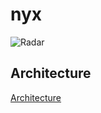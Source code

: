 # nyx

![Radar](https://raw.githubusercontent.com/snuids/nyx/master/medias/Untitled.gif)

## Architecture

[Architecture](architecture.md)
